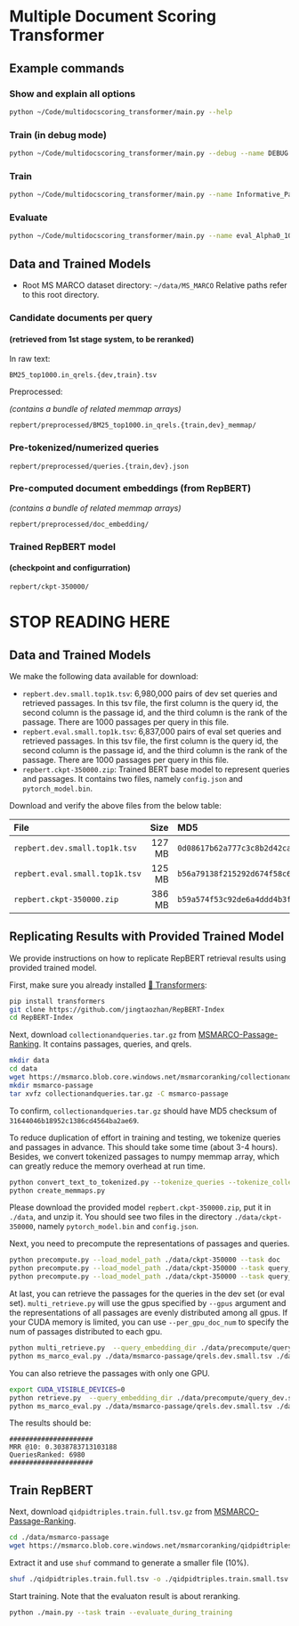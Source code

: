 # Multiple Document Scoring Transformer

## Example commands

### Show and explain all options
```bash
python ~/Code/multidocscoring_transformer/main.py --help
```

### Train (in debug mode)

```bash
python ~/Code/multidocscoring_transformer/main.py --debug --name DEBUG --task train --output_dir path/to/Experiments --embedding_memmap_dir ~/data/MS_MARCO/repbert/representations/doc_embedding --tokenized_path ~/data/MS_MARCO/repbert/preprocessed --msmarco_dir ~/data/MS_MARCO --train_candidates_path ~/data/MS_MARCO/repbert/preprocessed/BM25_top1000.in_qrels.train_memmap --eval_candidates_path ~/data/MS_MARCO/repbert/preprocessed/BM25_top1000.in_qrels.dev_memmap --records_file MDST_records.xls --data_num_workers 0 --train_limit_size 256 --logging_steps 2 --num_candidates 30 --num_inbatch_neg 30 --load_collection_to_memory
```

### Train

```bash
python ~/Code/multidocscoring_transformer/main.py --name Informative_ParamValue3 --task train --output_dir path/to/Experiments --embedding_memmap_dir ~/data/MS_MARCO/repbert/representations/doc_embedding --tokenized_path ~/data/MS_MARCO/repbert/preprocessed --msmarco_dir ~/data/MS_MARCO --train_candidates_path ~/data/MS_MARCO/repbert/preprocessed/BM25_top1000.in_qrels.train_memmap --eval_candidates_path ~/data/MS_MARCO/repbert/preprocessed/BM25_top1000.in_qrels.dev_memmap --records_file MDST_records.xls --data_num_workers 0 --num_candidates 30 --num_inbatch_neg 30 --load_collection_to_memory
```

### Evaluate

```bash
python ~/Code/multidocscoring_transformer/main.py --name eval_Alpha0_100bm100rnd_lr1e-5w10000fr0.9  --no_timestamp --task dev --output_dir ~/data/gzerveas/MultidocScoringTr/Experiments --embedding_memmap_dir ~/data/MS_MARCO/repbert/representations/doc_embedding --tokenized_path ~/data/MS_MARCO/repbert/preprocessed --msmarco_dir ~/data/MS_MARCO --train_candidates_path ~/data/MS_MARCO/repbert/preprocessed/BM25_top1000.in_qrels.train_memmap --eval_candidates_path ~/data/MS_MARCO/repbert/preprocessed/BM25_top1000.in_qrels.dev_memmap --records_file ~/data/gzerveas/MultidocScoringTr/MDST_records.xls --data_num_workers 0  --load_collection_to_memory --load_model ~/data/gzerveas/MultidocScoringTr/Experiments/Alpha0_100bm100rnd_lr1e-5w10000fr1_2021-02-14_21-10-45_wD9/checkpoints/model_best.pth
```

## Data and Trained Models

- Root MS MARCO dataset directory: `~/data/MS_MARCO`
Relative paths refer to this root directory.
  
### Candidate documents per query
#### (retrieved from 1st stage system, to be reranked)
In raw text:

`BM25_top1000.in_qrels.{dev,train}.tsv`

Preprocessed:

_(contains a bundle of related memmap arrays)_

`repbert/preprocessed/BM25_top1000.in_qrels.{train,dev}_memmap/`

### Pre-tokenized/numerized queries

`repbert/preprocessed/queries.{train,dev}.json`

### Pre-computed document embeddings (from RepBERT)
_(contains a bundle of related memmap arrays)_

`repbert/preprocessed/doc_embedding/`

### Trained RepBERT model
#### (checkpoint and configurration)

`repbert/ckpt-350000/`


# STOP READING HERE
## Data and Trained Models

We make the following data available for download:

+ `repbert.dev.small.top1k.tsv`: 6,980,000 pairs of dev set queries and retrieved passages. In this tsv file, the first column is the query id, the second column is the passage id, and the third column is the rank of the passage. There are 1000 passages per query in this file.
+ `repbert.eval.small.top1k.tsv`: 6,837,000 pairs of eval set queries and retrieved passages. In this tsv file, the first column is the query id, the second column is the passage id, and the third column is the rank of the passage. There are 1000 passages per query in this file.
+ `repbert.ckpt-350000.zip`: Trained BERT base model to represent queries and passages. It contains two files, namely `config.json` and `pytorch_model.bin`.

Download and verify the above files from the below table:

File | Size | MD5 | Download
:----|-----:|:----|:-----
`repbert.dev.small.top1k.tsv` | 127 MB | `0d08617b62a777c3c8b2d42ca5e89a8e` | [[Google Drive](https://drive.google.com/file/d/1MrrwDmTZOiFx3qjfPxi4lDSdQk1tR5C6/view?usp=sharing)]
`repbert.eval.small.top1k.tsv` | 125 MB | `b56a79138f215292d674f58c694d5206` | [[Google Drive](https://drive.google.com/file/d/1twRGEJZFZc4zYa75q8UFEz9ZS2oh0oyE/view?usp=sharing)]
`repbert.ckpt-350000.zip` | 386 MB| `b59a574f53c92de6a4ddd4b3fbef784a` | [[Google Drive](https://drive.google.com/file/d/1xhwy_nvRWSNyJ2V7uP3FC5zVwj1Xmylv/view?usp=sharing)] 


## Replicating Results with Provided Trained Model

We provide instructions on how to replicate RepBERT retrieval results using provided trained model.

First, make sure you already installed [🤗 Transformers](https://github.com/huggingface/transformers):

```bash
pip install transformers
git clone https://github.com/jingtaozhan/RepBERT-Index
cd RepBERT-Index
```

Next, download `collectionandqueries.tar.gz` from [MSMARCO-Passage-Ranking](https://github.com/microsoft/MSMARCO-Passage-Ranking). It contains passages, queries, and qrels.

```bash
mkdir data
cd data
wget https://msmarco.blob.core.windows.net/msmarcoranking/collectionandqueries.tar.gz
mkdir msmarco-passage
tar xvfz collectionandqueries.tar.gz -C msmarco-passage
```

To confirm, `collectionandqueries.tar.gz` should have MD5 checksum of `31644046b18952c1386cd4564ba2ae69`.

To reduce duplication of effort in training and testing, we tokenize queries and passages in advance. This should take some time (about 3-4 hours). Besides, we convert tokenized passages to numpy memmap array, which can greatly reduce the memory overhead at run time.

```bash
python convert_text_to_tokenized.py --tokenize_queries --tokenize_collection
python create_memmaps.py
```

Please download the provided model `repbert.ckpt-350000.zip`, put it in `./data`, and unzip it. You should see two files in the directory `./data/ckpt-350000`, namely `pytorch_model.bin` and `config.json`.

Next, you need to precompute the representations of passages and queries. 

```bash
python precompute.py --load_model_path ./data/ckpt-350000 --task doc
python precompute.py --load_model_path ./data/ckpt-350000 --task query_dev.small
python precompute.py --load_model_path ./data/ckpt-350000 --task query_eval.small
```

At last, you can retrieve the passages for the queries in the dev set (or eval set). `multi_retrieve.py` will use the gpus specified by `--gpus` argument and the representations of all passages are evenly distributed among all gpus. If your CUDA memory is limited, you can use `--per_gpu_doc_num` to specify the num of passages distributed to each gpu. 

```bash
python multi_retrieve.py  --query_embedding_dir ./data/precompute/query_dev.small_embedding --output_path ./data/retrieve/repbert.dev.small.top1k.tsv --hit 1000 --gpus 0,1,2,3,4
python ms_marco_eval.py ./data/msmarco-passage/qrels.dev.small.tsv ./data/retrieve/repbert.dev.small.top1k.tsv
```

You can also retrieve the passages with only one GPU.

```bash
export CUDA_VISIBLE_DEVICES=0
python retrieve.py  --query_embedding_dir ./data/precompute/query_dev.small_embedding --output_path ./data/retrieve/repbert.dev.small.top1k.tsv --hit 1000 --per_gpu_doc_num 1800000
python ms_marco_eval.py ./data/msmarco-passage/qrels.dev.small.tsv ./data/retrieve/repbert.dev.small.top1k.tsv
```

The results should be:

```
#####################
MRR @10: 0.3038783713103188
QueriesRanked: 6980
#####################
```

## Train RepBERT

Next, download `qidpidtriples.train.full.tsv.gz` from [MSMARCO-Passage-Ranking](https://github.com/microsoft/MSMARCO-Passage-Ranking).

```bash
cd ./data/msmarco-passage
wget https://msmarco.blob.core.windows.net/msmarcoranking/qidpidtriples.train.full.tsv.gz
```

Extract it and use `shuf` command to generate a smaller file (10%).

```bash
shuf ./qidpidtriples.train.full.tsv -o ./qidpidtriples.train.small.tsv -n 26991900
```

Start training. Note that the evaluaton result is about reranking.

```bash
python ./main.py --task train --evaluate_during_training
```

